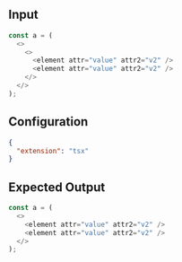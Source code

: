 
## Input
```javascript input
const a = (
  <>
    <>
      <element attr="value" attr2="v2" />
      <element attr="value" attr2="v2" />
    </>  
  </>
);
```

## Configuration
```json configuration
{
  "extension": "tsx"
}
```

## Expected Output
```javascript expected output
const a = (
  <>
    <element attr="value" attr2="v2" />
    <element attr="value" attr2="v2" />
  </>
);
```
